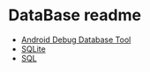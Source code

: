 # DataBase readme
- [Android Debug Database Tool](https://github.com/YingVickyCao/Tools/blob/master/doc/Tool_Android_Debug_Database.md)
- [SQLite](https://github.com/YingVickyCao/AndroidAboutDemos/blob/master/doc/data_storage/database/SQLite.md)
- [SQL](https://github.com/YingVickyCao/AndroidAboutDemos/blob/master/doc/data_storage/database/SQL.md)